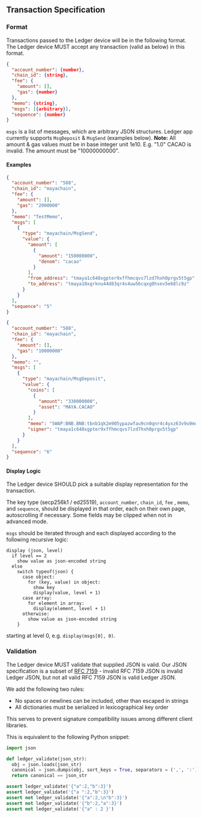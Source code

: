 Transaction Specification
-------------------------

### Format

Transactions passed to the Ledger device will be in the following format. The Ledger device MUST accept any transaction (valid as below) in this format.

```json
{
  "account_number": {number},
  "chain_id": {string},
  "fee": {
    "amount": [],
    "gas": {number}
  },
  "memo": {string},
  "msgs": [{arbitrary}],
  "sequence": {number}
}
```

`msgs` is a list of messages, which are arbitrary JSON structures. Ledger app currently supports `MsgDeposit` & `MsgSend` (examples below). 
**Note:** All amount & gas values must be in base integer unit 1e10. E.g. "1.0" CACAO is invalid. The amount must be "10000000000".

#### Examples

```json
{
  "account_number": "588",
  "chain_id": "mayachain",
  "fee": {
    "amount": [],
    "gas": "2000000"
  },
  "memo": "TestMemo",
  "msgs": [
    {
      "type": "mayachain/MsgSend",
      "value": {
        "amount": [
          {
            "amount": "150000000",
            "denom": "cacao"
          }
        ],
        "from_address": "tmaya1c648xgpter9xffhmcqvs7lzd7hxh0prgv5t5gp",
        "to_address": "tmaya10xgrknu44d83qr4s4uw56cqxg0hsev5e68lc9z"
      }
    }
  ],
  "sequence": "5"
}
```

```json
{
  "account_number": "588",
  "chain_id": "mayachain",
  "fee": {
    "amount": [],
    "gas": "10000000"
  },
  "memo": "",
  "msgs": [
    {
      "type": "mayachain/MsgDeposit",
      "value": {
        "coins": [
          {
            "amount": "330000000",
            "asset": "MAYA.CACAO"
          }
        ],
        "memo": "SWAP:BNB.BNB:tbnb1qk2m905ypazwfau9cn0qnr4c4yxz63v9u9md20:",
        "signer": "tmaya1c648xgpter9xffhmcqvs7lzd7hxh0prgv5t5gp"
      }
    }
  ],
  "sequence": "6"
}
```

#### Display Logic

The Ledger device SHOULD pick a suitable display representation for the transaction.

The key type (secp256k1 / ed25519), `account_number`, `chain_id`, `fee` , `memo`, and `sequence`, should be displayed in that order, each on their own page, autoscrolling if necessary. Some fields may be clipped when not in advanced mode.

`msgs` should be iterated through and each displayed according to the following recursive logic:

```
display (json, level)
  if level == 2
    show value as json-encoded string
  else
    switch typeof(json) {
      case object:
        for (key, value) in object:
          show key
          display(value, level + 1)
      case array:
        for element in array:
          display(element, level + 1)
      otherwise:
        show value as json-encoded string
    }
```

starting at level 0, e.g. `display(msgs[0], 0)`.

### Validation

The Ledger device MUST validate that supplied JSON is valid. Our JSON specification is a subset of [RFC 7159](https://tools.ietf.org/html/rfc7159) - invalid RFC 7159 JSON is invalid Ledger JSON, but not all valid RFC 7159 JSON is valid Ledger JSON.

We add the following two rules:
- No spaces or newlines can be included, other than escaped in strings
- All dictionaries must be serialized in lexicographical key order

This serves to prevent signature compatibility issues among different client libraries.

This is equivalent to the following Python snippet:

```python
import json

def ledger_validate(json_str):
  obj = json.loads(json_str)
  canonical = json.dumps(obj, sort_keys = True, separators = (',', ':'))
  return canonical == json_str

assert ledger_validate('{"a":2,"b":3}')
assert ledger_validate('{"a ":2,"b":3}')
assert not ledger_validate('{"a":2,\n"b":3}')
assert not ledger_validate('{"b":2,"a":3}')
assert not ledger_validate('{"a" : 2 }')
```
